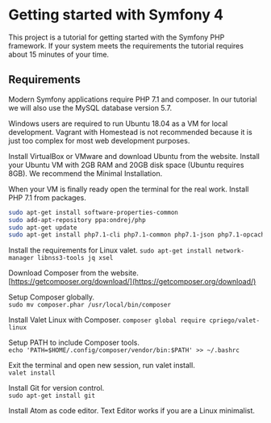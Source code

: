 # Getting started with Symfony 4
This project is a tutorial for getting started with the Symfony PHP framework. If your system meets the requirements the tutorial requires about 15 minutes of your time.

## Requirements

Modern Symfony applications require PHP 7.1 and composer. In our tutorial we will also use the MySQL database version 5.7.

Windows users are required to run Ubuntu 18.04 as a VM for local development. Vagrant with Homestead is not recommended because it is just too complex for most web development purposes. 

Install VirtualBox or VMware and download Ubuntu from the website. Install your Ubuntu VM with 2GB RAM and 20GB disk space (Ubuntu requires 8GB). We recommend the Minimal Installation.

When your VM is finally ready open the terminal for the real work. Install PHP 7.1 from packages.  
```sh
sudo apt-get install software-properties-common  
sudo add-apt-repository ppa:ondrej/php  
sudo apt-get update  
sudo apt-get install php7.1-cli php7.1-common php7.1-json php7.1-opcache php7.1-curl php7.1-mysql php7.1-mbstring php7.1-mcrypt php7.1-xml php7.1-zip php7.1-fpm
```

Install the requirements for Linux valet.
`sudo apt-get install network-manager libnss3-tools jq xsel`

Download Composer from the website.
[https://getcomposer.org/download/](https://getcomposer.org/download/)

Setup Composer globally.  
`sudo mv composer.phar /usr/local/bin/composer`

Install Valet Linux with Composer.
`composer global require cpriego/valet-linux`

Setup PATH to include Composer tools.  
`echo 'PATH=$HOME/.config/composer/vendor/bin:$PATH' >> ~/.bashrc`

Exit the terminal and open new session, run valet install.  
`valet install`

Install Git for version control.  
`sudo apt-get install git`

Install Atom as code editor. Text Editor works if you are a Linux minimalist.


